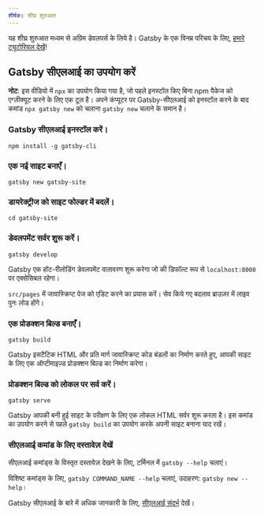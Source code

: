 ```yaml
---
शीर्षक: शीघ्र शुरुआत
---
```


यह शीघ्र शुरुआत मध्यम से अग्रिम डेवलपर्स के लिये है। Gatsby के एक विनम्र परिचय के लिए, [हमारे ट्यूटोरियल देखें](/tutorial/)!

## Gatsby सीएलआई का उपयोग करें

<EggheadEmbed
  lessonLink="https://egghead.io/lessons/gatsby-quick-start-with-gatsby-create-develop-and-build-gatsby-sites-from-the-command-line"
  lessonTitle="Gatsby के साथ तुरंत शुरुआत करें: कमांड लाइन से Gatsby साइट बनाएँ, विकसित करें और निर्माण करें"
/>

**नोट**: इस वीडियो में `npx` का उपयोग किया गया है, जो पहले इनस्टॉल किए बिना npm पैकेज को एग्ज़ीक्यूट करने के लिए एक टूल है। अपने कंप्यूटर पर Gatsby-सीएलआई को इनस्टॉल करने के बाद कमांड `npx gatsby new` को चलाना `gatsby new` चलाने के समान है।

### Gatsby सीएलआई इनस्टॉल करें।

```shell
npm install -g gatsby-cli
```

### एक नई साइट बनाएँ।

```shell
gatsby new gatsby-site
```

### डायरेक्ट्रीज को साइट फोल्डर में बदलें।

```shell
cd gatsby-site
```

### डेवलपमेंट सर्वर शुरू करें।

```shell
gatsby develop
```

Gatsby एक हॉट-रीलोडिंग डेवलपमेंट वातावरण शुरू करेगा जो की डिफॉल्ट रूप से `localhost:8000` पर एक्सेसिबल रहेगा।

`src/pages` में जावास्क्रिप्ट पेज को एडिट करने का प्रयास करें। सेव किये गए बदलाव ब्राउज़र में लाइव पुनः लोड होंगे।

### एक प्रोडक्शन बिल्ड बनाएँ।

```shell
gatsby build
```

Gatsby इसटैटिक HTML और प्रति मार्ग जावास्क्रिप्ट कोड बंडलों का निर्माण करते हुए, आपकी साइट के लिए एक ऑप्टीमाइज़्ड प्रोडक्शन बिल्ड का निर्माण करेगा।

### प्रोडक्शन बिल्ड को लोकल पर सर्व करें।

```shell
gatsby serve
```

Gatsby आपकी बनी हुई साइट के परीक्षण के लिए एक लोकल HTML सर्वर शुरू करता है। इस कमांड का उपयोग करने से पहले `gatsby build` का उपयोग करके अपनी साइट बनाना याद रखें।

### सीएलआई कमांड के लिए दस्तावेज़ देखें

सीएलआई कमांड्स के विस्तृत दस्तावेज़ देखने के लिए, टर्मिनल में `gatsby --help` चलाएं।

विशिष्ट कमांड्स के लिए, `gatsby COMMAND_NAME --help` चलाएं, उदाहरण: `gatsby new --help`।

Gatsby सीएलआई के बारे में अधिक जानकारी के लिए, [सीएलआई संदर्भ](/docs/gatsby-cli/) देखें।
